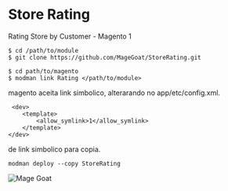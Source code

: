 # Store Rating
Rating Store by Customer - Magento 1


```
$ cd /path/to/module
$ git clone https://github.com/MageGoat/StoreRating.git
```


```
$ cd path/to/magento
$ modman link Rating </path/to/module>
```


magento aceita link simbolico, alterarando no app/etc/config.xml.
```
 <dev>
    <template>
        <allow_symlink>1</allow_symlink>
    </template>
</dev>
```


de link simbolico para copia.
```
modman deploy --copy StoreRating
```


![Mage Goat](https://github.com/MageGoat/StoreRating/blob/master/goat.gif)